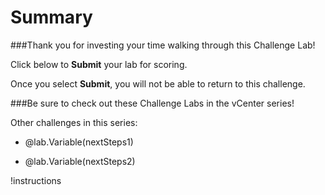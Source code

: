 # Summary

###Thank you for investing your time walking through this Challenge Lab!

Click below to **Submit** your lab for scoring.

<span class=warn-icon>Once you select **Submit**, you will not be able to return to this challenge.</span>

###Be sure to check out these Challenge Labs in the vCenter series!

Other challenges in this series:

- @lab.Variable(nextSteps1)

- @lab.Variable(nextSteps2)

!instructions[](https://raw.githubusercontent.com/LODSContent/ChallengeTemplates/master/Boilerplate/Feedback.md)